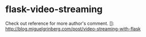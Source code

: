 flask-video-streaming
=====================

Check out reference for more author's comment.
[]: http://blog.miguelgrinberg.com/post/video-streaming-with-flask
